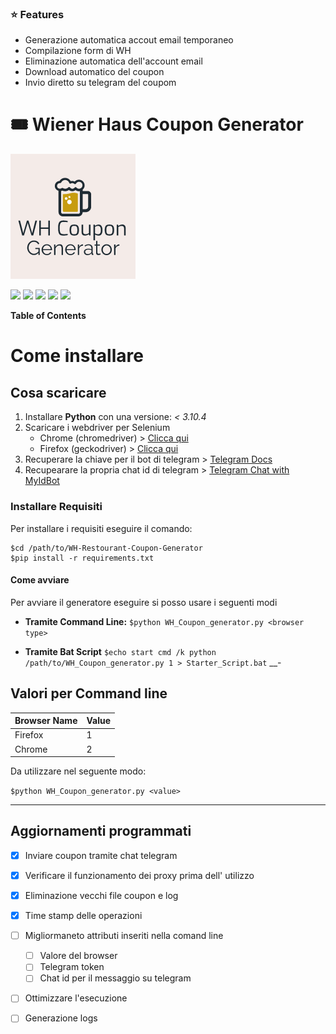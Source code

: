 ### ⭐ Features

- Generazione automatica accout email temporaneo
- Compilazione form di WH
- Eliminazione automatica dell'account email 
- Download automatico del coupon
- Invio diretto su telegram del coupom

# 🎟 Wiener Haus Coupon Generator

![](https://github.com/habby1337/WH-Restourant-Coupon-Generator/blob/main/images/logo_200x200.png?raw=true)

![](https://img.shields.io/github/issues/habby1337/WH-Restourant-Coupon-Generator) ![](https://img.shields.io/github/forks/pandao/editor.md.svg) ![](https://img.shields.io/github/tag/pandao/editor.md.svg) ![](https://img.shields.io/github/release/pandao/editor.md.svg)  ![](https://img.shields.io/bower/v/editor.md.svg)


**Table of Contents**


# Come installare
## Cosa scaricare

1. Installare **Python** con una versione: *< 3.10.4*
2. Scaricare i webdriver per Selenium
	- Chrome (chromedriver) > [Clicca qui](https://chromedriver.chromium.org/downloads)
	- Firefox (geckodriver) > [Clicca qui](https://github.com/mozilla/geckodriver/releases/)
3. Recuperare la chiave per il bot di telegram > [Telegram Docs](https://core.telegram.org/bots#6-botfather)
4. Recupearare la propria chat id di telegram > [Telegram Chat with MyIdBot](https://t.me/myidbot)

### Installare Requisiti
Per installare i requisiti eseguire il comando: 
```
$cd /path/to/WH-Restourant-Coupon-Generator
$pip install -r requirements.txt
```
#### Come avviare
Per avviare il generatore eseguire si posso usare i seguenti modi

- **Tramite Command Line:**
`
$python WH_Coupon_generator.py <browser type>
`


- **Tramite Bat Script**
`
$echo start cmd /k python /path/to/WH_Coupon_generator.py 1 > Starter_Script.bat
`
__-
## Valori per Command line

| Browser Name | Value |
| ------------ | ----- |
| Firefox      | 1     |
| Chrome       | 2     |

Da utilizzare nel seguente modo:

`$python WH_Coupon_generator.py <value>`



___
## Aggiornamenti programmati

- [x] Inviare coupon tramite chat telegram
- [x] Verificare il funzionamento dei proxy prima dell' utilizzo
- [x] Eliminazione vecchi file coupon e log
- [x] Time stamp delle operazioni
- [ ] Migliormaneto attributi inseriti nella comand line 
    - [ ] Valore del browser
    - [ ] Telegram token
    - [ ] Chat id per il messaggio su telegram
- [ ] Ottimizzare l'esecuzione
- [ ] Generazione logs

